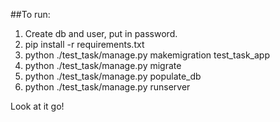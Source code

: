 ##To run:
1. Create db and user, put in password.
2. pip install -r requirements.txt
3. python ./test_task/manage.py makemigration test\_task\_app
4. python ./test_task/manage.py migrate
5. python ./test_task/manage.py populate\_db
6. python ./test_task/manage.py runserver

Look at it go!